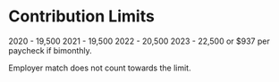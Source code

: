 # Contribution Limits

2020 - 19,500
2021 - 19,500
2022 - 20,500
2023 - 22,500 or $937 per paycheck if bimonthly.

Employer match does not count towards the limit.
